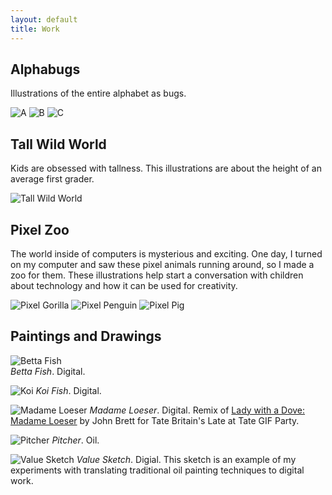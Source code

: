 ```yaml
---
layout: default
title: Work
---
```


## Alphabugs

Illustrations of the entire alphabet as bugs.

![A](/img/A.jpg)
![B](/img/B.jpg)
![C](/img/C.jpg)

## Tall Wild World

Kids are obsessed with tallness. This illustrations are about the height of an average first grader.

![Tall Wild World](/img/tall-wild-world.jpg)

## Pixel Zoo

The world inside of computers is mysterious and exciting. One day, I turned on my computer and saw these pixel animals running around, so I made a zoo for them. These illustrations help start a conversation with children about technology and how it can be used for creativity.

![Pixel Gorilla](/img/pixel-gorilla.jpg)
![Pixel Penguin](/img/pixel-penguin.jpg)
![Pixel Pig](/img/pixel-pig.jpg)

## Paintings and Drawings

![Betta Fish](/img/cherry.jpg)  
*Betta Fish*. Digital.

![Koi](/img/koi.jpg)
*Koi Fish*. Digital.

![Madame Loeser](/img/madame-loeser2.gif)
*Madame Loeser*. Digital. Remix of [Lady with a Dove: Madame Loeser](http://www.tate.org.uk/art/artworks/brett-lady-with-a-dove-madame-loeser-n03393) by John Brett for Tate Britain's Late at Tate GIF Party.

![Pitcher](/img/pitcher.jpg)
*Pitcher*. Oil.

![Value Sketch](/img/value-sketch.jpg)
*Value Sketch*. Digial. This sketch is an example of my experiments with translating traditional oil painting techniques to digital work.